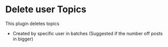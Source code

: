 # Delete user Topics

This plugin deletes topics 

- Created by specific user in batches (Suggested if the number off posts in bigger)



 